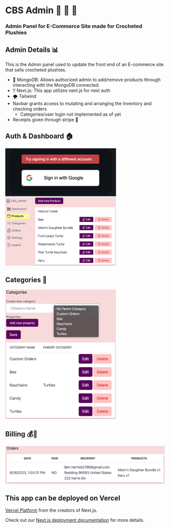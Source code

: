 # CBS Admin 🧶 🏢 🧶
### Admin Panel for E-Commerce Site made for Crocheted Plushies

## Admin Details 📊
This is the Admin panel used to update the front end of an E-commerce site that sells crocheted plushies.
- 🍃 MongoDB: Allows authorized admin to add/remove products through interacting with the MongoDB connected.
- ‼️ Next.js: This app utilizes next.js for next auth
- 🌪️ Tailwind 
- Navbar grants access to mutating and arranging the Inventory and checking orders
  - Categories/user login not implemented as of yet
- Receipts given through stripe 💸
  
## Auth & Dashboard  🏠
<img src="https://github.com/harrisb002/CBS-Admin/blob/main/Auth.png" width="350"/> <img src="https://github.com/harrisb002/CBS-Admin/blob/main/Products.png" width="350"/>


## Categories 🎨
<img src="https://github.com/harrisb002/CBS-Admin/blob/main/Categories.png" width="350"/> 

## Billing 💰🛒
<img src="https://github.com/harrisb002/CBS-Admin/blob/main/Reciept.png" width="700"/>

## This app can be deployed on Vercel

[Vercel Platform](https://vercel.com/new?utm_medium=default-template&filter=next.js&utm_source=create-next-app&utm_campaign=create-next-app-readme) from the creators of Next.js.

Check out our [Next.js deployment documentation](https://nextjs.org/docs/deployment) for more details.
